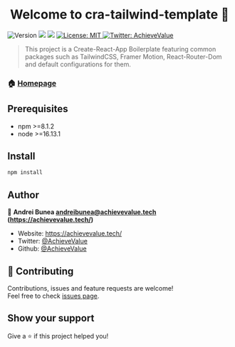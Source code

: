 <h1 align="center">Welcome to cra-tailwind-template 👋</h1>
<p>
  <img alt="Version" src="https://img.shields.io/badge/version-0.1.0-blue.svg?cacheSeconds=2592000" />
  <img src="https://img.shields.io/badge/npm-%3E%3D8.1.2-blue.svg" />
  <img src="https://img.shields.io/badge/node-%3E%3D16.13.1-blue.svg" />
  <a href="#" target="_blank">
    <img alt="License: MIT" src="https://img.shields.io/badge/License-MIT-yellow.svg" />
  </a>
  <a href="https://twitter.com/AchieveValue" target="_blank">
    <img alt="Twitter: AchieveValue" src="https://img.shields.io/twitter/follow/AchieveValue.svg?style=social" />
  </a>
</p>

> This project is a Create-React-App Boilerplate featuring common packages such as TailwindCSS, Framer Motion, React-Router-Dom and default configurations for them.

### 🏠 [Homepage](https://github.com/AchieveValue/cra-tailwind-template#readme)

## Prerequisites

- npm >=8.1.2
- node >=16.13.1

## Install

```sh
npm install
```

## Author

👤 **Andrei Bunea <andreibunea@achievevalue.tech> (https://achievevalue.tech/)**

* Website: https://achievevalue.tech/
* Twitter: [@AchieveValue](https://twitter.com/AchieveValue)
* Github: [@AchieveValue](https://github.com/AchieveValue)

## 🤝 Contributing

Contributions, issues and feature requests are welcome!<br />Feel free to check [issues page](https://github.com/AchieveValue/cra-tailwind-template/issues). 

## Show your support

Give a ⭐️ if this project helped you!